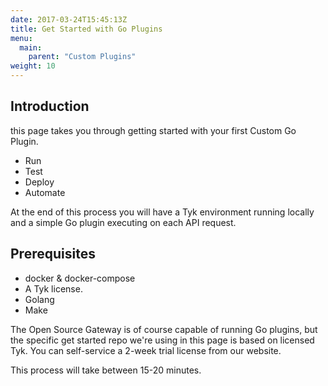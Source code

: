 ```yaml
---
date: 2017-03-24T15:45:13Z
title: Get Started with Go Plugins
menu:
  main:
    parent: "Custom Plugins"
weight: 10
---
```



## Introduction

this page takes you through getting started with your first Custom Go Plugin.

* Run
* Test
* Deploy
* Automate

At the end of this process you will have a Tyk environment running locally and a simple Go plugin executing on each API request.

## Prerequisites

* docker & docker-compose
* A Tyk license.  
* Golang
* Make

The Open Source Gateway is of course capable of running Go plugins, but the specific get started repo we're using in this page is based on licensed Tyk.  You can self-service a 2-week trial license from our website.

This process will take between 15-20 minutes.
